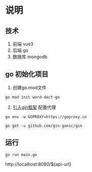 # 说明

## 技术

1. 前端 vue3
2. 后端 go
3. 数据库 mongodb

## go 初始化项目

1. 创建go.mod文件
```
go mod init word-dect-go
```
2. [引入gin框架](https://learnku.com/docs/gin-gonic/1.7/go-gin-document/11352)
配置代理  
```
go env -w GOPROXY=https://goproxy.cn
```
```
go get -u github.com/gin-gonic/gin
```

## 运行
```
go run main.go
```
http://localhost:8080/${api-url}